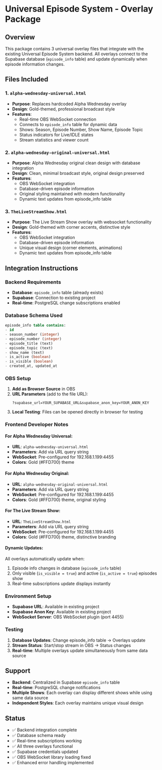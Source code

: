 # Universal Episode System - Overlay Package

## Overview
This package contains 3 universal overlay files that integrate with the existing Universal Episode System backend. All overlays connect to the Supabase database (`episode_info` table) and update dynamically when episode information changes.

## Files Included

### 1. `alpha-wednesday-universal.html`
- **Purpose**: Replaces hardcoded Alpha Wednesday overlay
- **Design**: Gold-themed, professional broadcast style
- **Features**:
  - Real-time OBS WebSocket connection
  - Connects to `episode_info` table for dynamic data
  - Shows: Season, Episode Number, Show Name, Episode Topic
  - Status indicators for Live/IDLE states
  - Stream statistics and viewer count

### 2. `alpha-wednesday-original-universal.html`
- **Purpose**: Alpha Wednesday original clean design with database integration
- **Design**: Clean, minimal broadcast style, original design preserved
- **Features**:
  - OBS WebSocket integration
  - Database-driven episode information
  - Original styling maintained with modern functionality
  - Dynamic text updates from episode_info table

### 3. `TheLiveStreamShow.html`
- **Purpose**: The Live Stream Show overlay with websocket functionality
- **Design**: Gold-themed with corner accents, distinctive style
- **Features**:
  - OBS WebSocket integration
  - Database-driven episode information
  - Unique visual design (corner elements, animations)
  - Dynamic text updates from episode_info table

## Integration Instructions

### Backend Requirements
- **Database**: `episode_info` table (already exists)
- **Supabase**: Connection to existing project
- **Real-time**: PostgreSQL change subscriptions enabled

### Database Schema Used
```sql
episode_info table contains:
- id
- season_number (integer)
- episode_number (integer) 
- episode_title (text)
- episode_topic (text)
- show_name (text)
- is_active (boolean)
- is_visible (boolean)
- created_at, updated_at
```

### OBS Setup
1. **Add as Browser Source** in OBS
2. **URL Parameters** (add to the file URL):
   ```
   ?supabase_url=YOUR_SUPABASE_URL&supabase_anon_key=YOUR_ANON_KEY
   ```
3. **Local Testing**: Files can be opened directly in browser for testing

### Frontend Developer Notes

#### For Alpha Wednesday Universal:
- **URL**: `alpha-wednesday-universal.html`
- **Parameters**: Add via URL query string
- **WebSocket**: Pre-configured for 192.168.1.199:4455
- **Colors**: Gold (#FFD700) theme

#### For Alpha Wednesday Original:
- **URL**: `alpha-wednesday-original-universal.html`
- **Parameters**: Add via URL query string
- **WebSocket**: Pre-configured for 192.168.1.199:4455
- **Colors**: Gold (#FFD700) theme, original styling

#### For The Live Stream Show:
- **URL**: `TheLiveStreamShow.html` 
- **Parameters**: Add via URL query string
- **WebSocket**: Pre-configured for 192.168.1.199:4455
- **Colors**: Gold (#FFD700) theme, distinctive branding

#### Dynamic Updates:
All overlays automatically update when:
1. Episode info changes in database (`episode_info` table)
2. Only visible (`is_visible = true`) and active (`is_active = true`) episodes show
3. Real-time subscriptions update displays instantly

### Environment Setup
- **Supabase URL**: Available in existing project
- **Supabase Anon Key**: Available in existing project
- **WebSocket Server**: OBS WebSocket plugin (port 4455)

### Testing
1. **Database Updates**: Change episode_info table → Overlays update
2. **Stream Status**: Start/stop stream in OBS → Status changes
3. **Real-time**: Multiple overlays update simultaneously from same data source

## Support
- **Backend**: Centralized in Supabase `episode_info` table
- **Real-time**: PostgreSQL change notifications
- **Multiple Shows**: Each overlay can display different shows while using same data source
- **Independent Styles**: Each overlay maintains unique visual design

## Status
- ✅ Backend integration complete
- ✅ Database schema ready  
- ✅ Real-time subscriptions working
- ✅ All three overlays functional
- ✅ Supabase credentials updated
- ✅ OBS WebSocket library loading fixed
- ✅ Enhanced error handling implemented